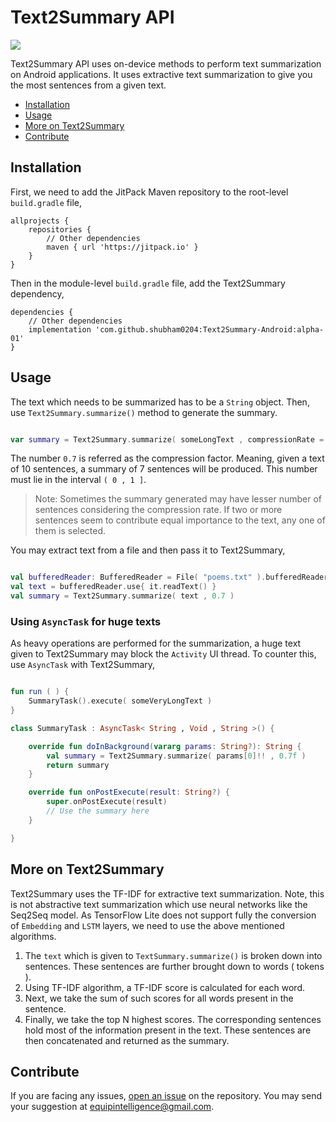 
# Text2Summary API

[![](https://jitpack.io/v/shubham0204/Text2Summary-Android.svg)](https://jitpack.io/#shubham0204/Text2Summary-Android)

Text2Summary API uses on-device methods to perform text summarization on Android applications. It uses extractive text summarization 
to give you the most sentences from a given text.

* [Installation](#installation)
* [Usage](#usage)
* [More on Text2Summary](#more-on-text2summary)
* [Contribute](#contribute)

## Installation

First, we need to add the JitPack Maven repository to the root-level `build.gradle` file,

```
allprojects {
    repositories {
        // Other dependencies
        maven { url 'https://jitpack.io' }
    }
}
```

Then in the module-level `build.gradle` file, add the Text2Summary dependency,

```
dependencies {
    // Other dependencies
    implementation 'com.github.shubham0204:Text2Summary-Android:alpha-01'
}
```

## Usage

The text which needs to be summarized has to be a `String` object. Then,
use `Text2Summary.summarize()` method to generate the summary.

```kotlin

var summary = Text2Summary.summarize( someLongText , compressionRate = 0.7 )

```
The number `0.7` is referred as the compression factor. Meaning, given a text of 10 sentences, a summary of 7 sentences will be
produced. This number must lie in the interval `( 0 , 1 ]`.

> Note: Sometimes the summary generated may have lesser number of sentences considering the compression rate. If two or more
sentences seem to contribute equal importance to the text, any one of them is selected.

You may extract text from a file and then pass it to Text2Summary,

```kotlin

val bufferedReader: BufferedReader = File( "poems.txt" ).bufferedReader()
val text = bufferedReader.use{ it.readText() }
val summary = Text2Summary.summarize( text , 0.7 )

```

### Using `AsyncTask` for huge texts

As heavy operations are performed for the summarization, a huge text given to Text2Summary may block the `Activity` UI thread. To
counter this, use `AsyncTask` with Text2Summary,

```kotlin

fun run ( ) {
    SummaryTask().execute( someVeryLongText )
}

class SummaryTask : AsyncTask< String , Void , String >() {

    override fun doInBackground(vararg params: String?): String {
        val summary = Text2Summary.summarize( params[0]!! , 0.7f )
        return summary
    }

    override fun onPostExecute(result: String?) {
        super.onPostExecute(result)
        // Use the summary here
    }

}
```

## More on Text2Summary

Text2Summary uses the TF-IDF for extractive text summarization. Note, this is not abstractive text summarization which
use neural networks like the Seq2Seq model. As TensorFlow Lite does not support fully the conversion of `Embedding` and `LSTM`
layers, we need to use the above mentioned algorithms.

1. The `text` which is given to `TextSummary.summarize()` is broken down into sentences. These sentences are further brought down
to words ( tokens ).
2. Using TF-IDF algorithm, a TF-IDF score is calculated for each word.
3. Next, we take the sum of such scores for all words present in the sentence.
4. Finally, we take the top N highest scores. The corresponding sentences hold most of the information present in the text. These
sentences are then concatenated and returned as the summary.

## Contribute

If you are facing any issues, [open an issue](https://github.com/shubham0204/Text2Summary/issues) on the repository. You may
send your suggestion at equipintelligence@gmail.com.




